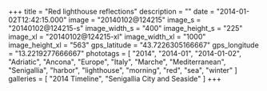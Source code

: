 +++
title = "Red lighthouse reflections"
description = ""
date = "2014-01-02T12:42:15.000"
image = "20140102@124215"
image_s = "20140102@124215-s"
image_width_s = "400"
image_height_s = "225"
image_xl = "20140102@124215-xl"
image_width_xl = "1000"
image_height_xl = "563"
gps_latitude = "43.7226305166667"
gps_longitude = "13.2219277666667"
phototags = [ "2014", "2014-01", "2014-01-02", "Adriatic", "Ancona", "Europe", "Italy", "Marche", "Mediterranean", "Senigallia", "harbor", "lighthouse", "morning", "red", "sea", "winter" ]
galleries = [ "2014 Timeline", "Senigallia City and Seaside" ]
+++
